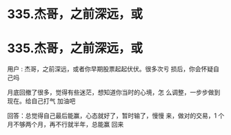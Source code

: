 # 335.杰哥，之前深远，或

# 335.杰哥，之前深远，或

用户 : 杰哥，之前深远，或者你早期股票起起伏伏。很多次亏 损后，你会怀疑自己吗

月底回撤了很多，觉得有些迷茫，想知道你当时的心境，怎 么调整，一步步做到现在。给自己打气 加油吧

回答：总觉得自己最后能赢，心态就好了，暂时输了，慢慢 来，做对的交易，1 个月不够两个月，再不行就半年，总能赢 回来